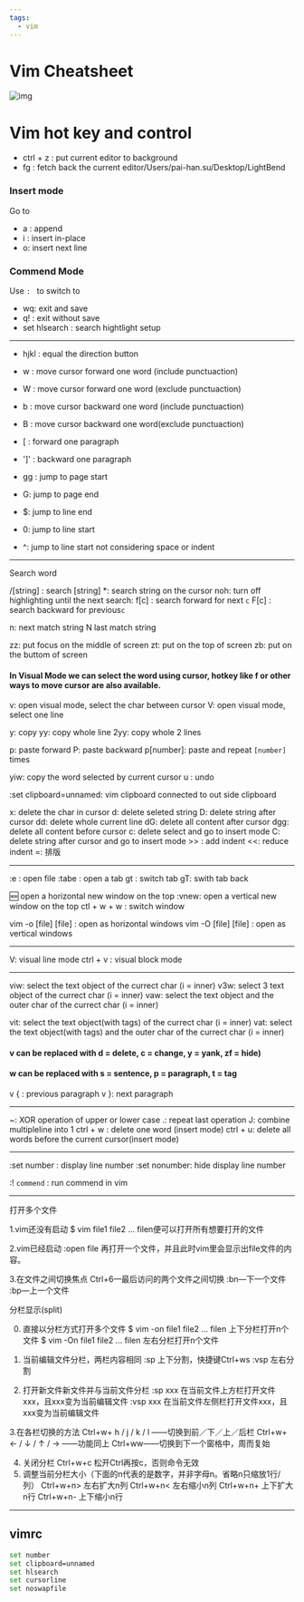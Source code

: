 ```yaml
---
tags: 
  - vim
---
```


# Vim Cheatsheet

![img](https://slack-imgs.com/?c=1&o1=ro&url=https%3A%2F%2Fi.redd.it%2Fqk1hw5l34ke81.jpg)

# Vim hot key and control

- ctrl + z : put current editor to background
- fg : fetch back the current editor/Users/pai-han.su/Desktop/LightBend

### Insert mode

Go to 

- a : append
- i : insert in-place
- o: insert next line



### Commend Mode

Use `: ` to switch to 

- wq: exit and save
- q! : exit without save
- set hlsearch : search hightlight setup
---
- hjkl : equal the direction button 
- w :  move cursor forward one word (include punctuaction)
- W :  move cursor forward one word (exclude punctuaction)
- b :  move cursor backward one word (include punctuaction)
- B :  move cursor backward one word(exclude punctuaction)

- [ : forward one paragraph
-  ']' : backward one paragraph 

- gg : jump to page start
-  G: jump to page end

- $: jump to line end
-  0: jump to line start
-  ^: jump to line start not considering space or indent 

---
Search word

/[string] : search [string]
*: search string on the cursor
noh: turn off highlighting until the next search:
f[c] : search forward for next `c`
F[c] : search backward for previous`c`

n: next match string
N last match string

zz: put focus on the middle of screen
zt: put on the top of screen
zb: put on the buttom of screen

#### In Visual Mode we can select the word using cursor, hotkey like f or other ways to move cursor are also available.

v: open visual mode, select the char between cursor
V: open visual mode, select one line

y: copy 
yy: copy whole line
2yy: copy whole 2 lines

p: paste forward
P: paste backward
p[number]: paste and repeat `[number]` times 

yiw: copy the word selected by current cursor
u : undo

:set clipboard=unnamed: vim clipboard connected to out side clipboard

x: delete the char in cursor
d: delete seleted string 
D: delete string after cursor
dd: delete whole current line
dG: delete all content after cursor
dgg:  delete all content before cursor
c: delete select and go to insert mode
C: delete string after cursor and go to insert mode
\>> : add indent
\<<: reduce indent 
\=: 排版

---

:e : open file
:tabe : open a tab
gt : switch tab
gT: swith tab back

:new: open a horizontal new window on the top
:vnew: open a vertical new window on the top
ctl + w + w : switch window 

vim -o [file] [file] : open as horizontal windows
vim -O [file] [file] : open as vertical windows

---

V: visual line mode
ctrl + v : visual block mode

---

viw: select the text object of the currect char (i = inner)
v3w: select 3 text object of the currect char (i = inner)
vaw: select the text object and  the outer char of the currect char (i = inner)

vit: select the text object(with tags) of the currect char (i = inner)
vat: select the text object(with tags) and  the outer char of the currect char (i = inner)


#### v can be replaced with  d = delete, c = change, y = yank, zf = hide)

#### w can be replaced with s = sentence,  p = paragraph, t = tag 


v { : previous paragraph
v }: next paragraph

---
~:  XOR operation of upper or lower case
.: repeat last operation
J: combine multipleline into 1
ctrl + w : delete one word (insert mode)
ctrl + u: delete all words before the current cursor(insert mode)

---
:set number : display line number
:set nonumber: hide	 display line number

:! `commend` : run commend in vim

---
打开多个文件

1.vim还没有启动
  $ vim file1 file2 ... filen便可以打开所有想要打开的文件

2.vim已经启动
  :open file     再打开一个文件，并且此时vim里会显示出file文件的内容。

3.在文件之间切换焦点
  Ctrl+6—最后访问的两个文件之间切换
  :bn—下一个文件
  :bp—上一个文件


分栏显示(split)

0. 直接以分栏方式打开多个文件
 $ vim -on file1 file2 ... filen      上下分栏打开n个文件
    $ vim -On file1 file2 ... filen      左右分栏打开n个文件

1. 当前编辑文件分栏，两栏内容相同
    :sp      上下分割，快捷键Ctrl+ws
    :vsp    左右分割

2. 打开新文件新文件并与当前文件分栏
    :sp xxx  在当前文件上方栏打开文件xxx，且xxx变为当前编辑文件
    :vsp xxx  在当前文件左侧栏打开文件xxx，且xxx变为当前编辑文件

3.在各栏切换的方法
Ctrl+w+   h / j  / k /  l   ——切换到前／下／上／后栏
Ctrl+w+ ← / ↓ / ↑  / →  ——功能同上
Ctrl+ww——切换到下一个窗格中，周而复始

4. 关闭分栏
  Ctrl+w+c         松开Ctrl再按c，否则命令无效
5. 调整当前分栏大小（下面的n代表的是数字，并非字母n。省略n只缩放1行/列）
  Ctrl+w+n>      左右扩大n列
  Ctrl+w+n<      左右缩小n列
  Ctrl+w+n+      上下扩大n行
  Ctrl+w+n-      上下缩小n行



---

## vimrc

```bash
set number                                                                  
set clipboard=unnamed
set hlsearch
set cursorline
set noswapfile
```

